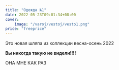 ```yaml
---
title: "Одежда №1"
date: 2022-05-23T09:01:34+08:00
cover:
    image: "/varoj/vestoj/vesto1.png"
price: "freeprice"
---
```

Это новая шляпа из коллекции весна-осень 2022

**Вы никогда такую не видели!!!!**

ОНА МНЕ КАК РАЗ